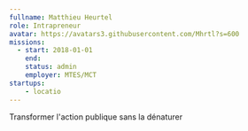 ```yaml
---
fullname: Matthieu Heurtel
role: Intrapreneur
avatar: https://avatars3.githubusercontent.com/Mhrtl?s=600
missions:
  - start: 2018-01-01
    end:
    status: admin
    employer: MTES/MCT
startups:
    - locatio
---
```


Transformer l'action publique sans la dénaturer
